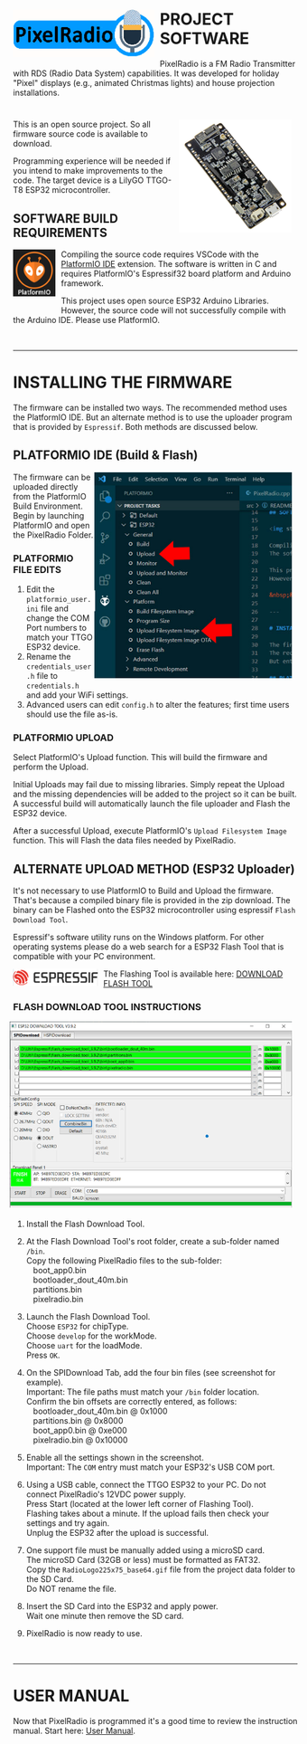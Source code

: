 # <img style="padding-right: 10px; padding-bottom: 5px;" align="left" src="../docs/Images/RadioLogo300.gif" width="250">

# PROJECT SOFTWARE

PixelRadio is a FM Radio Transmitter with RDS (Radio Data System) capabilities. It was developed for holiday "Pixel" displays (e.g., animated Christmas lights) and house projection installations.

# <img style="padding-right: 10px; padding-bottom: 5px;" align="right" src="../docs/Images/esp32_TTGO1_600.png" width="200">
This is an open source project.
So all firmware source code is available to download.

Programming experience will be needed if you intend to make improvements to the code.
The target device is a LilyGO TTGO-T8 ESP32 microcontroller.

## SOFTWARE BUILD REQUIREMENTS

<img style="padding-right: 10px; padding-bottom: 20px;" align="left" src="../docs/Images/platformioLogo1_175.png" width="75">

Compiling the source code requires VSCode with the [PlatformIO IDE](https://platformio.org/platformio-ide) extension.
The software is written in C and requires PlatformIO's Espressif32 board platform and Arduino framework.

This project uses open source ESP32 Arduino Libraries.
However, the source code will not successfully compile with the Arduino IDE. Please use PlatformIO.

&nbsp;&nbsp;&nbsp;

---

# INSTALLING THE FIRMWARE

The firmware can be installed two ways.
The recommended method uses the PlatformIO IDE.
But an alternate method is to use the uploader program that is provided by `Espressif`.
Both methods are discussed below.

## PLATFORMIO IDE (Build & Flash)
<img style="padding-right: 10px; padding-bottom: 20px;" align="right" src="../docs/Images/upload1_450.jpg" width="350">

The firmware can be uploaded directly from the PlatformIO Build Environment.
Begin by launching PlatformIO and open the PixelRadio Folder.

### PLATFORMIO FILE EDITS
1. Edit the `platformio_user.ini` file and change the COM Port numbers to match your TTGO ESP32 device.
2. Rename the `credentials_user.h` file to `credentials.h` and add your WiFi settings.
3. Advanced users can edit `config.h` to alter the features; first time users should use the file as-is.

### PLATFORMIO UPLOAD

Select PlatformIO's Upload function.
This will build the firmware and perform the Upload.

Initial Uploads may fail due to missing libraries.
Simply repeat the Upload and the missing dependencies will be added to the project so it can be built.
A successful build will automatically launch the file uploader and Flash the ESP32 device.

After a successful Upload, execute PlatformIO's `Upload Filesystem Image` function.
This will Flash the data files needed by PixelRadio.


## ALTERNATE UPLOAD METHOD (ESP32 Uploader)

It's not necessary to use PlatformIO to Build and Upload the firmware.
That's because a compiled binary file is provided in the zip download.
The binary can be Flashed onto the ESP32 microcontroller using espressif `Flash Download Tool`.

Espressif's software utility runs on the Windows platform.
For other operating systems please do a web search for a ESP32 Flash Tool that is compatible with your PC environment.

<img style="padding-right: 10px; padding-bottom: 5px;" align="left" src="../docs/Images/espressifLogo1_400.png" width="150">
The Flashing Tool is available here: <a href="https://www.espressif.com/en/support/download/other-tools" target="_blank">DOWNLOAD FLASH TOOL</a>

### FLASH DOWNLOAD TOOL INSTRUCTIONS
<img style="padding-right: 10px; padding-bottom: 20px;" align="right" src="../docs/Images/espFlashTool1_800.png" width="500">

1. Install the Flash Download Tool.

2. At the Flash Download Tool's root folder, create a sub-folder named `/bin`.\
Copy the following PixelRadio files to the sub-folder:\
&nbsp;&nbsp; boot_app0.bin\
&nbsp;&nbsp; bootloader_dout_40m.bin\
&nbsp;&nbsp; partitions.bin\
&nbsp;&nbsp; pixelradio.bin

3. Launch the Flash Download Tool.\
Choose `ESP32` for chipType.\
Choose `develop` for the workMode.\
Choose `uart` for the loadMode.\
Press `OK`.

4. On the SPIDownload Tab, add the four bin files (see screenshot for example).\
Important: The file paths must match your `/bin` folder location.\
Confirm the bin offsets are correctly entered, as follows:\
&nbsp;&nbsp; bootloader_dout_40m.bin @ 0x1000\
&nbsp;&nbsp; partitions.bin @ 0x8000\
&nbsp;&nbsp; boot_app0.bin @ 0xe000\
&nbsp;&nbsp; pixelradio.bin @ 0x10000

5. Enable all the settings shown in the screenshot.\
Important: The `COM` entry must match your ESP32's USB COM port.

6. Using a USB cable, connect the TTGO ESP32 to your PC.
Do not connect PixelRadio's 12VDC power supply.\
Press Start (located at the lower left corner of Flashing Tool).\
Flashing takes about a minute.
If the upload fails then check your settings and try again.\
Unplug the ESP32 after the upload is successful.

7. One support file must be manually added using a microSD card.\
The microSD Card (32GB or less) must be formatted as FAT32.\
Copy the `RadioLogo225x75_base64.gif` file from the project data folder to the SD Card.\
Do NOT rename the file.

8. Insert the SD Card into the ESP32 and apply power.\
Wait one minute then remove the SD card.

9. PixelRadio is now ready to use.

&nbsp;&nbsp;&nbsp;

---

# USER MANUAL
Now that PixelRadio is programmed it's a good time to review the instruction manual.
Start here: [User Manual](../docs/User_Manual/README.md).
